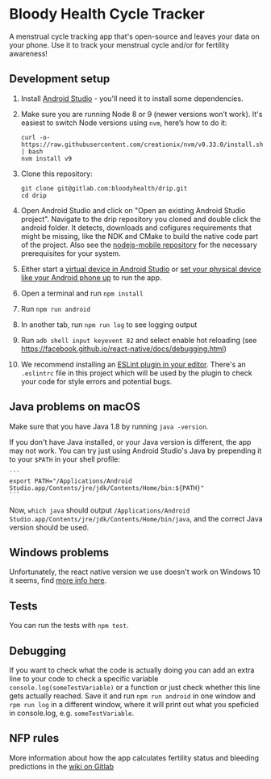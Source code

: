 # Bloody Health Cycle Tracker

A menstrual cycle tracking app that's open-source and leaves your data on your phone. Use it to track your menstrual cycle and/or for fertility awareness!

## Development setup
1. Install [Android Studio](https://developer.android.com/studio/) - you'll need it to install some dependencies.

1. Make sure you are running Node 8 or 9 (newer versions won’t work). It's easiest to switch Node versions using `nvm`, here’s how to do it:

    ```
    curl -o- https://raw.githubusercontent.com/creationix/nvm/v0.33.0/install.sh | bash
    nvm install v9
    ```

1. Clone this repository:

    ```
    git clone git@gitlab.com:bloodyhealth/drip.git
    cd drip
    ```

1. Open Android Studio and click on "Open an existing Android Studio project". Navigate to the drip repository you cloned and double click the android folder. It detects, downloads and cofigures requirements that might be missing, like the NDK and CMake to build the native code part of the project. Also see the [nodejs-mobile repository](https://github.com/janeasystems/nodejs-mobile) for the necessary prerequisites for your system.

1. Either start a [virtual device in Android Studio](https://developer.android.com/studio/run/emulator) or [set your physical device like your Android phone up](https://developer.android.com/training/basics/firstapp/running-app) to run the app.

1. Open a terminal and run `npm install`

1. Run `npm run android`

1. In another tab, run `npm run log` to see logging output

1. Run `adb shell input keyevent 82` and select enable hot reloading (see https://facebook.github.io/react-native/docs/debugging.html)

1. We recommend installing an [ESLint plugin in your editor](https://eslint.org/docs/user-guide/integrations#editors). There's an `.eslintrc` file in this project which will be used by the plugin to check your code for style errors and potential bugs.

## Java problems on macOS

Make sure that you have Java 1.8 by running `java -version`.

If you don't have Java installed, or your Java version is different, the app may not work. You can try just using Android Studio's Java by prepending it to your `$PATH` in your shell profile:

    ```
    export PATH="/Applications/Android Studio.app/Contents/jre/jdk/Contents/Home/bin:${PATH}"
    ```

Now, `which java` should output `/Applications/Android Studio.app/Contents/jre/jdk/Contents/Home/bin/java`, and the correct Java version should be used.

## Windows problems

Unfortunately, the react native version we use doesn't work on Windows 10 it seems, find [more info here](https://github.com/facebook/react-native/issues/20015).

## Tests
You can run the tests with `npm test`.

## Debugging
If you want to check what the code is actually doing you can add an extra line to your code to check a specific variable `console.log(someTestVariable)` or a function or just check whether this line gets actually reached.
Save it and run `npm run android` in one window and `rpm run log` in a different window, where it will print out what you speficied in console.log, e.g. `someTestVariable`.

## NFP rules
More information about how the app calculates fertility status and bleeding predictions in the [wiki on Gitlab](https://gitlab.com/bloodyhealth/drip/wikis/home)
